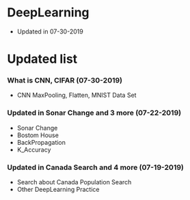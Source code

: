 # DeepLearning
* Updated in 07-30-2019
# Updated list
### What is CNN, CIFAR (07-30-2019)
* CNN MaxPooling, Flatten, MNIST Data Set

### Updated in Sonar Change and 3 more (07-22-2019)
* Sonar Change
* Bostom House
* BackPropagation
* K_Accuracy

### Updated in Canada Search and 4 more (07-19-2019)
* Search about Canada Population Search
* Other DeepLearning Practice

